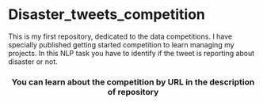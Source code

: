 # Disaster_tweets_competition
This is my first repository, dedicated to the data competitions. I have specially published getting started competition to learn managing my projects. In this NLP task you have to identify if the tweet is reporting about disaster or not. 


<h3 align="center"> You can learn about the competition by URL in the description of repository
